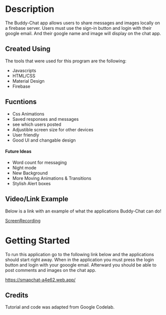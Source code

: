 # Description 

The Buddy-Chat app allows users to share messages and images locally on a firebase server. Users must use the sign-in button and login with their google email. And their google name and image will display on the chat app.

## Created Using 

The tools that were used for this program are the following: 
- Javascripts
- HTML/CSS
- Material Design
- Firebase

## Fucntions 
- Css Animations 
- Saved responses and messages 
- see which users posted 
- Adjustible screen size for other devices
- User friendly 
- Good UI and changable design

#### Future Ideas
- Word count for messaging
- Night mode 
- New Background 
- More Moving Animations & Transitions
- Stylish Alert boxes

## Video/Link Example
Below is a link with an example of what the applications Buddy-Chat can do!

[ScreenRecording](https://drive.google.com/file/d/1LzajELQL4ocU9Q3hoyzm6pqgVhjhbMpP/view?usp=sharing)

# Getting Started 

To run this application go to the following link below and the applications should start right away. When in the application you must press the login button and login with your gooogle email. Afterward you should be able to post comments and images on the chat app.

https://smapchat-a4e62.web.app/ 

## Credits
Tutorial and code was adapted from Google Codelab.
